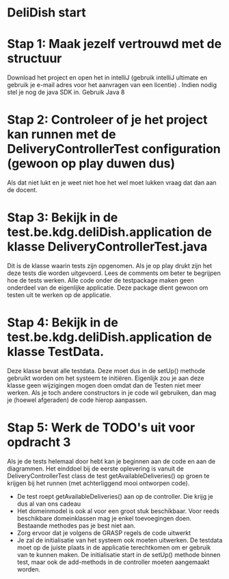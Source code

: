 # DeliDish start

# Stap 1: Maak jezelf vertrouwd met de structuur
Download het project en open  het in intelliJ (gebruik intelliJ ultimate en gebruik je e-mail adres voor het aanvragen van een licentie) . 
Indien nodig stel je nog de java SDK in. Gebruik Java 8

# Stap 2: Controleer of je het project kan runnen met de DeliveryControllerTest configuration (gewoon op play duwen dus)
Als dat niet lukt en je weet niet hoe het wel moet lukken vraag dat dan aan de docent.

# Stap 3: Bekijk in de test.be.kdg.deliDish.application de klasse DeliveryControllerTest.java
Dit is de klasse waarin tests zijn opgenomen. Als je op play drukt zijn het deze tests die worden uitgevoerd. 
Lees de comments om beter te begrijpen hoe de tests werken.
Alle code onder de testpackage maken geen onderdeel van de eigenlijke applicatie. Deze package dient gewoon om testen uit te werken op de applicatie.

# Stap 4: Bekijk in de test.be.kdg.deliDish.application de klasse TestData. 
Deze klasse bevat alle testdata. Deze moet dus in de setUp() methode gebruikt worden om het systeem te initiëren.
Eigenlijk zou je aan deze klasse geen wijzigingen mogen doen omdat dan de Testen niet meer werken. Als je toch andere constructors in je code wil gebruiken, dan mag je (hoewel afgeraden) de code hierop aanpassen.

# Stap 5: Werk de TODO's uit voor opdracht 3
Als je de tests helemaal door hebt kan je beginnen aan de code en aan de diagrammen. 
Het einddoel bij de eerste oplevering is vanuit de DeliveryControllerTest class de test getAvailableDeliveries() op groen te krijgen bij het runnen (met achterliggend mooi ontworpen code). 
- De test roept getAvailableDeliveries() aan op de controller. Die krijg je dus al van ons cadeau
- Het domeinmodel is ook al voor een groot stuk beschikbaar. Voor reeds beschikbare domeinklassen mag je enkel toevoegingen doen. Bestaande methodes pas je best niet aan.
- Zorg ervoor dat je volgens de GRASP regels de code uitwerkt
- Je zal de initialisatie van het systeem ook moeten uitwerken. De testdata moet op de juiste plaats in de applicatie terechtkomen om er gebruik van te kunnen maken. De initialisatie start in de setUp() methode binnen test, maar ook de add-methods in de controller moeten aangemaakt worden.

